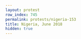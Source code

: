 ```yaml
---
layout: protest
row_index: 745
permalink: protests/nigeria-153
title: Nigeria, June 2018
hidden: true
---
```

